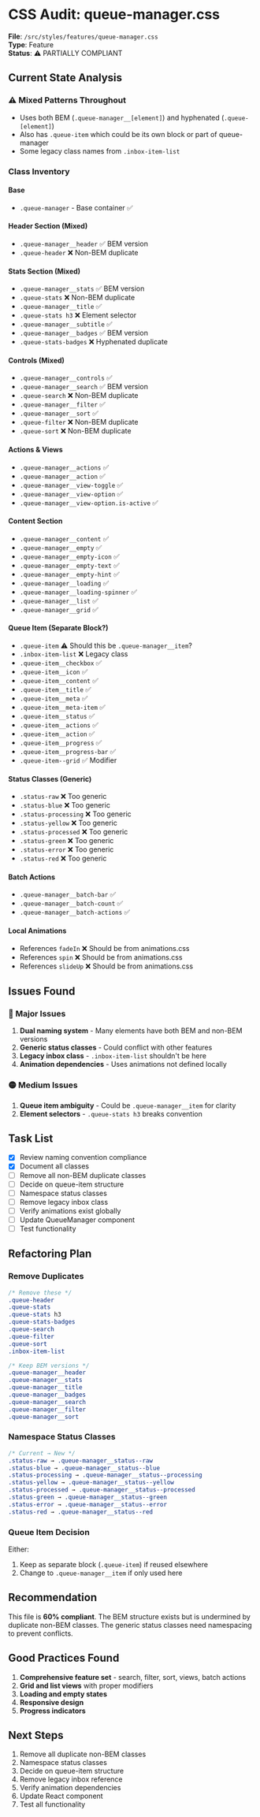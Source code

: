 # CSS Audit: queue-manager.css

**File**: `/src/styles/features/queue-manager.css`  
**Type**: Feature  
**Status**: ⚠️ PARTIALLY COMPLIANT

## Current State Analysis

### ⚠️ Mixed Patterns Throughout
- Uses both BEM (`.queue-manager__[element]`) and hyphenated (`.queue-[element]`)
- Also has `.queue-item` which could be its own block or part of queue-manager
- Some legacy class names from `.inbox-item-list`

### Class Inventory

#### Base
- `.queue-manager` - Base container ✅

#### Header Section (Mixed)
- `.queue-manager__header` ✅ BEM version
- `.queue-header` ❌ Non-BEM duplicate

#### Stats Section (Mixed)
- `.queue-manager__stats` ✅ BEM version
- `.queue-stats` ❌ Non-BEM duplicate
- `.queue-manager__title` ✅
- `.queue-stats h3` ❌ Element selector
- `.queue-manager__subtitle` ✅
- `.queue-manager__badges` ✅ BEM version
- `.queue-stats-badges` ❌ Hyphenated duplicate

#### Controls (Mixed)
- `.queue-manager__controls` ✅
- `.queue-manager__search` ✅ BEM version
- `.queue-search` ❌ Non-BEM duplicate
- `.queue-manager__filter` ✅
- `.queue-manager__sort` ✅
- `.queue-filter` ❌ Non-BEM duplicate
- `.queue-sort` ❌ Non-BEM duplicate

#### Actions & Views
- `.queue-manager__actions` ✅
- `.queue-manager__action` ✅
- `.queue-manager__view-toggle` ✅
- `.queue-manager__view-option` ✅
- `.queue-manager__view-option.is-active` ✅

#### Content Section
- `.queue-manager__content` ✅
- `.queue-manager__empty` ✅
- `.queue-manager__empty-icon` ✅
- `.queue-manager__empty-text` ✅
- `.queue-manager__empty-hint` ✅
- `.queue-manager__loading` ✅
- `.queue-manager__loading-spinner` ✅
- `.queue-manager__list` ✅
- `.queue-manager__grid` ✅

#### Queue Item (Separate Block?)
- `.queue-item` ⚠️ Should this be `.queue-manager__item`?
- `.inbox-item-list` ❌ Legacy class
- `.queue-item__checkbox` ✅
- `.queue-item__icon` ✅
- `.queue-item__content` ✅
- `.queue-item__title` ✅
- `.queue-item__meta` ✅
- `.queue-item__meta-item` ✅
- `.queue-item__status` ✅
- `.queue-item__actions` ✅
- `.queue-item__action` ✅
- `.queue-item__progress` ✅
- `.queue-item__progress-bar` ✅
- `.queue-item--grid` ✅ Modifier

#### Status Classes (Generic)
- `.status-raw` ❌ Too generic
- `.status-blue` ❌ Too generic
- `.status-processing` ❌ Too generic
- `.status-yellow` ❌ Too generic
- `.status-processed` ❌ Too generic
- `.status-green` ❌ Too generic
- `.status-error` ❌ Too generic
- `.status-red` ❌ Too generic

#### Batch Actions
- `.queue-manager__batch-bar` ✅
- `.queue-manager__batch-count` ✅
- `.queue-manager__batch-actions` ✅

#### Local Animations
- References `fadeIn` ❌ Should be from animations.css
- References `spin` ❌ Should be from animations.css
- References `slideUp` ❌ Should be from animations.css

## Issues Found

### 🔴 Major Issues
1. **Dual naming system** - Many elements have both BEM and non-BEM versions
2. **Generic status classes** - Could conflict with other features
3. **Legacy inbox class** - `.inbox-item-list` shouldn't be here
4. **Animation dependencies** - Uses animations not defined locally

### 🟡 Medium Issues
1. **Queue item ambiguity** - Could be `.queue-manager__item` for clarity
2. **Element selectors** - `.queue-stats h3` breaks convention

## Task List

- [x] Review naming convention compliance
- [x] Document all classes
- [ ] Remove all non-BEM duplicate classes
- [ ] Decide on queue-item structure
- [ ] Namespace status classes
- [ ] Remove legacy inbox class
- [ ] Verify animations exist globally
- [ ] Update QueueManager component
- [ ] Test functionality

## Refactoring Plan

### Remove Duplicates
```css
/* Remove these */
.queue-header
.queue-stats
.queue-stats h3
.queue-stats-badges
.queue-search
.queue-filter
.queue-sort
.inbox-item-list

/* Keep BEM versions */
.queue-manager__header
.queue-manager__stats
.queue-manager__title
.queue-manager__badges
.queue-manager__search
.queue-manager__filter
.queue-manager__sort
```

### Namespace Status Classes
```css
/* Current → New */
.status-raw → .queue-manager__status--raw
.status-blue → .queue-manager__status--blue
.status-processing → .queue-manager__status--processing
.status-yellow → .queue-manager__status--yellow
.status-processed → .queue-manager__status--processed
.status-green → .queue-manager__status--green
.status-error → .queue-manager__status--error
.status-red → .queue-manager__status--red
```

### Queue Item Decision
Either:
1. Keep as separate block (`.queue-item`) if reused elsewhere
2. Change to `.queue-manager__item` if only used here

## Recommendation

This file is **60% compliant**. The BEM structure exists but is undermined by duplicate non-BEM classes. The generic status classes need namespacing to prevent conflicts.

## Good Practices Found

1. **Comprehensive feature set** - search, filter, sort, views, batch actions
2. **Grid and list views** with proper modifiers
3. **Loading and empty states**
4. **Responsive design**
5. **Progress indicators**

## Next Steps

1. Remove all duplicate non-BEM classes
2. Namespace status classes
3. Decide on queue-item structure
4. Remove legacy inbox reference
5. Verify animation dependencies
6. Update React component
7. Test all functionality